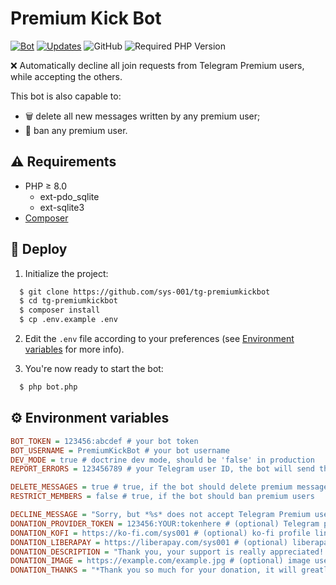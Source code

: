 # Premium Kick Bot

[![Bot](https://img.shields.io/badge/bot-%40PremiumKickBot-red)](https://t.me/PremiumKickBot)
[![Updates](https://img.shields.io/badge/updates-%40SysDevBlog-red)](https://t.me/SysDevBlog)
![GitHub](https://img.shields.io/github/license/sys-001/tg-premiumkickbot)
![Required PHP Version](https://img.shields.io/badge/php-%E2%89%A58.0-brightgreen)

:x: Automatically decline all join requests from Telegram Premium users, while accepting the others.

This bot is also capable to:

- :wastebasket: delete all new messages written by any premium user;
- :no_pedestrians: ban any premium user.

## :warning: Requirements

- PHP ≥ 8.0
    - ext-pdo_sqlite
    - ext-sqlite3
- [Composer](https://getcomposer.org/download/)

## :hammer: Deploy

1. Initialize the project:

```bash
  $ git clone https://github.com/sys-001/tg-premiumkickbot
  $ cd tg-premiumkickbot
  $ composer install
  $ cp .env.example .env
```

2. Edit the `.env` file according to your preferences (see [Environment variables](#-environment-variables) for more
   info).

4. You're now ready to start the bot:

```bash
  $ php bot.php
```

## :gear: Environment variables

```ini
BOT_TOKEN = 123456:abcdef # your bot token
BOT_USERNAME = PremiumKickBot # your bot username
DEV_MODE = true # doctrine dev mode, should be 'false' in production
REPORT_ERRORS = 123456789 # your Telegram user ID, the bot will send the exceptions there

DELETE_MESSAGES = true # true, if the bot should delete premium messages
RESTRICT_MEMBERS = false # true, if the bot should ban premium users

DECLINE_MESSAGE = "Sorry, but *%s* does not accept Telegram Premium users\\." # (optional) message sent when a premium user is declined
DONATION_PROVIDER_TOKEN = 123456:YOUR:tokenhere # (optional) Telegram payment provider token, used for donations
DONATION_KOFI = https://ko-fi.com/sys001 # (optional) ko-fi profile link
DONATION_LIBERAPAY = https://liberapay.com/sys001 # (optional) liberapay profile link
DONATION_DESCRIPTION = "Thank you, your support is really appreciated! ❤️" # (optional) description used for the /donate command
DONATION_IMAGE = https://example.com/example.jpg # (optional) image used in the /donate command
DONATION_THANKS = "*Thank you so much for your donation, it will greatly help me in developing new things\\!* ❤️" # (optional) message sent as a thanks for a received donation
```
